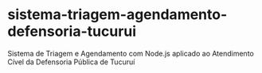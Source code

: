 # sistema-triagem-agendamento-defensoria-tucurui
Sistema de Triagem e Agendamento com Node.js aplicado ao Atendimento Cível da Defensoria Pública de Tucuruí
